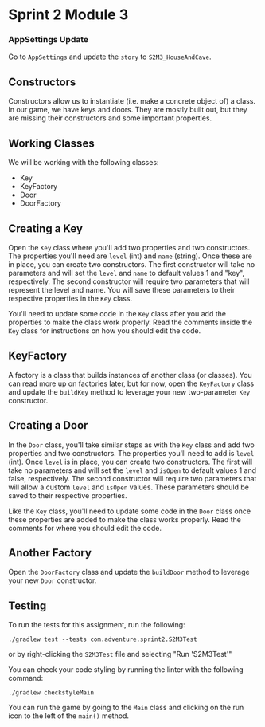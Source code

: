 # Sprint 2 Module 3

### AppSettings Update
Go to `AppSettings` and update the `story` to `S2M3_HouseAndCave`.

## Constructors
Constructors allow us to instantiate (i.e. make a concrete object of) a class. In our game, we have keys and doors. They are mostly built out, but they are missing their constructors and some important properties.

## Working Classes
We will be working with the following classes:
- Key
- KeyFactory
- Door
- DoorFactory

## Creating a Key
Open the `Key` class where you'll add two properties and two constructors. The properties you'll need are `level` (int) and `name` (string). Once these are in place, you can create two constructors. The first constructor will take no parameters and will set the `level` and `name` to default values 1 and "key", respectively. The second constructor will require two parameters that will represent the level and name. You will save these parameters to their respective properties in the `Key` class. 

You'll need to update some code in the `Key` class after you add the properties to make the class work properly. Read the comments inside the `Key` class for instructions on how you should edit the code.

## KeyFactory
A factory is a class that builds instances of another class (or classes). You can read more up on factories later, but for now, open the `KeyFactory` class and update the `buildKey` method to leverage your new two-parameter `Key` constructor. 

## Creating a Door
In the `Door` class, you'll take similar steps as with the `Key` class and add two properties and two constructors. The properties you'll need to add is `level` (int). Once `level` is in place, you can create two constructors. The first will take no parameters and will set the `level` and `isOpen` to default values 1 and false, respectively. The second constructor will require two parameters that will allow a custom `level` and `isOpen` values. These parameters should be saved to their respective properties.

Like the `Key` class, you'll need to update some code in the `Door` class once these properties are added to make the class works properly. Read the comments for where you should edit the code.

## Another Factory
Open the `DoorFactory` class and update the `buildDoor` method to leverage your new `Door` constructor.

## Testing
To run the tests for this assignment, run the following:

```./gradlew test --tests com.adventure.sprint2.S2M3Test```

or by right-clicking the `S2M3Test` file and selecting "Run 'S2M3Test'"

You can check your code styling by running the linter with the following command:

```./gradlew checkstyleMain```

You can run the game by going to the `Main` class and clicking on the run icon to the left of the `main()` method.
